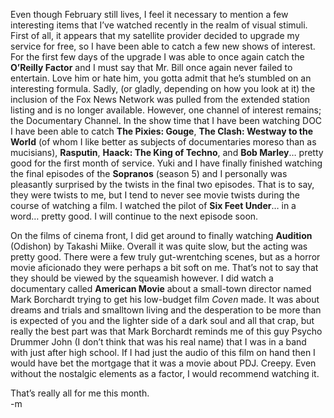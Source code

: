 <p>Even though February still lives, I feel it necessary to mention a few interesting items that I&#8217;ve watched recently in the realm of visual stimuli. First of all, it appears that my satellite provider decided to upgrade my service for free, so I have been able to catch a few new shows of interest. For the first few days of the upgrade I was able to once again catch the <strong>O&#8217;Reilly Factor</strong> and I must say that Mr. Bill once again never failed to entertain. Love him or hate him, you gotta admit that he&#8217;s stumbled on an interesting formula. Sadly, (or gladly, depending on how you look at it) the inclusion of the Fox News Network was pulled from the extended station listing and is no longer available. However, one channel of interest remains; the Documentary Channel. In the show time that I have been watching DOC I have been able to catch <strong>The Pixies: Gouge</strong>, <strong>The Clash: Westway to the World</strong> (of whom I like better as subjects of documentaries moreso than as mucisians), <strong>Rasputin</strong>, <strong>Haack: The King of Techno</strong>, and <strong>Bob Marley</strong>&#8230; pretty good for the first month of service.  Yuki and I have finally finished watching the final episodes of the <strong>Sopranos</strong> (season 5) and I personally was pleasantly surprised by the twists in the final two episodes. That is to say, they were twists to me, but I tend to never see movie twists during the course of watching a film. I watched the pilot of <strong>Six Feet Under</strong>&#8230; in a word&#8230; pretty good.  I will continue to the next episode soon.</p>

<p>On the films of cinema front, I did get around to finally watching <strong>Audition</strong> (Odishon) by Takashi Miike. Overall it was quite slow, but the acting was pretty good. There were a few truly gut-wrentching scenes, but as a horror movie aficionado they were perhaps a bit soft on me. That&#8217;s not to say that they should be viewed by the squeamish however. I did watch a documentary called <strong>American Movie</strong> about a small-town director named Mark Borchardt trying to get his low-budget film <em>Coven</em> made. It was about dreams and trials and smalltown living and the desperation to be more than is expected of you and the lighter side of a dark soul and all that crap, but really the best part was that Mark Borchardt reminds me of this guy Psycho Drummer John (I don&#8217;t think that was his real name) that I was in a band with just after high school. If I had just the audio of this film on hand then I would have bet the mortgage that it was a movie about PDJ. Creepy. Even without the nostalgic elements as a factor, I would recommend watching it.</p>
<p>That&#8217;s really all for me this month.<br />
-m

</p>
